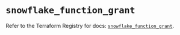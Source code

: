 # `snowflake_function_grant`

Refer to the Terraform Registry for docs: [`snowflake_function_grant`](https://registry.terraform.io/providers/snowflake-labs/snowflake/0.90.0/docs/resources/function_grant).
